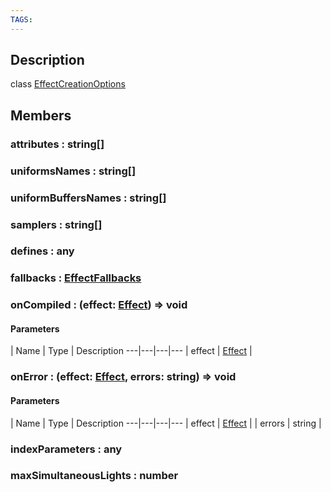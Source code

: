 ```yaml
---
TAGS:
---
```

## Description

class [EffectCreationOptions](/classes/3.1/EffectCreationOptions)



## Members

### attributes : string[]


### uniformsNames : string[]


### uniformBuffersNames : string[]


### samplers : string[]


### defines : any


### fallbacks : [EffectFallbacks](/classes/3.1/EffectFallbacks)


### onCompiled : (effect: [Effect](/classes/3.1/Effect)) =&gt; void



#### Parameters
 | Name | Type | Description
---|---|---|---
 | effect | [Effect](/classes/3.1/Effect) | 

### onError : (effect: [Effect](/classes/3.1/Effect), errors: string) =&gt; void



#### Parameters
 | Name | Type | Description
---|---|---|---
 | effect | [Effect](/classes/3.1/Effect) | 
 | errors | string | 
### indexParameters : any


### maxSimultaneousLights : number


